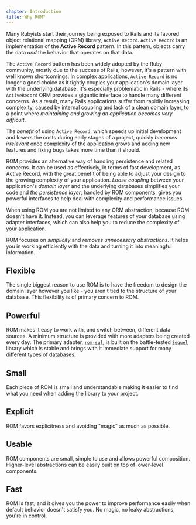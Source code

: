 ```yaml
---
chapter: Introduction
title: Why ROM?
---
```


Many Rubyists start their journey being exposed to Rails and its favored object
relational mapping (ORM) library, `Active Record`. `Active Record` is an
implementation of the **Active Record** pattern. In this pattern, objects carry
the data *and* the behavior that operates on that data.

The `Active Record` pattern has been widely adopted by the Ruby community,
mostly due to the success of Rails; however, it's a pattern with well known
shortcomings. In complex applications, `Active Record` is no longer a good
choice as it tightly couples your application's domain layer with the underlying
database. It's especially problematic in Rails - where its `ActiveRecord` ORM
provides a gigantic interface to handle many different concerns. As a result,
many Rails applications suffer from rapidly increasing complexity, caused by
internal coupling and lack of a clean domain layer, to a point where
*maintaining and growing an application becomes very difficult*.

The *benefit* of using `Active Record`, which speeds up initial development and
lowers the costs during early stages of a project, quickly *becomes irrelevant*
once complexity of the application grows and adding new features and fixing bugs
takes more time than it should.

ROM provides an alternative way of handling persistence and related concerns. It
can be used as effectively, in terms of fast development, as Active Record, with
the great benefit of being able to adjust your design to the growing complexity
of your application. *Loose coupling* between your application's *domain
layer* and the underlying databases simplifies your code and *the persistence
layer*, handled by ROM components, gives you powerful interfaces to help deal
with complexity and performance issues.

When using ROM you are not limited to any ORM abstraction, because ROM doesn't
have it. Instead, you can leverage features of your database using adapter
interfaces, which can also help you to reduce the complexity of your application.

ROM focuses on *simplicity* and *removes unnecessary abstractions*. It helps you
in working efficiently with the data and turning it into meaningful information.

## Flexible

The single biggest reason to use ROM is to have the freedom to design the domain
layer however you like - you aren't tied to the structure of your database.
This flexibility is of primary concern to ROM.

## Powerful

ROM makes it easy to work with, and switch between, different data sources. A
minimum structure is provided with more adapters being created every day. The
primary adapter, [`rom-sql`](https://github.com/taqtiqa/ramets-sql), is built on
the battle-tested [`Sequel`](https://github.com/jeremyevans/sequel) library
which is stable and brings with it immediate support for many different types
of databases.

## Small

Each piece of ROM is small and understandable making it easier to find what you
need when adding the library to your project.

## Explicit

ROM favors explicitness and avoiding "magic" as much as possible.

## Usable

ROM components are small, simple to use and allows powerful composition.
Higher-level abstractions can be easily built on top of lower-level components.

## Fast

ROM is fast, and it gives you the power to improve performance easily when
default behavior doesn't satisfy you. No magic, no leaky abstractions, you're in
control.
